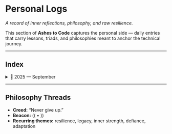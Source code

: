 # Personal Logs

_A record of inner reflections, philosophy, and raw resilience._

This section of **Ashes to Code** captures the personal side — daily entries that carry lessons, triads, and philosophies meant to anchor the technical journey.

---

## Index

<details>
<summary>📅 2025 — September</summary>

<details>
<summary>2025-09-27 — Gate Keepers / Adapt to Overcome / Courage</summary>

- [Entry](2025-09-27.md)  
↳ Parallel: [DevLog](../devlog/2025-09-27.md), [Flame Walker](../flame_walker/flame-walker-2025-09-27.md)

</details>

<details>
<summary>2025-09-26 — The Shadow / Sun Tzu / Be Water</summary>

- [Entry](2025-09-26.md)  
↳ Parallel: [DevLog](../devlog/2025-09-26.md), [Flame Walker](../flame_walker/flame-walker-2025-09-26.md)

</details>

<details>
<summary>2025-09-25 — Bushido / Psychology / Spirituality / Integration</summary>

- [Entry](2025-09-25.md)  
↳ Parallel: [DevLog](../devlog/2025-09-25.md), [Flame Walker](../flame_walker/flame-walker-2025-09-25.md)

</details>

<details>
<summary>2025-09-24 — Fatherhood</summary>

- [Entry](2025-09-24.md)  
↳ Parallel: [DevLog](../devlog/2025-09-24.md), [Flame Walker](../flame_walker/flame-walker-2025-09-24.md)

</details>

<details>
<summary>2025-09-23 — We Do Recover</summary>

- [Entry](2025-09-23.md)  
↳ Parallel: [DevLog](../devlog/2025-09-23.md), [Flame Walker](../flame_walker/flame-walker-2025-09-23.md)

</details>

<details>
<summary>2025-09-22 — Insanity</summary>

- [Entry](2025-09-22.md)  
↳ Parallel: [DevLog](../devlog/2025-09-22.md), [Flame Walker](../flame_walker/flame-walker-2025-09-22.md)

</details>

</details>

---

## Philosophy Threads

- **Creed:** “Never give up.”  
- **Beacon:** (( • ))  
- **Recurring themes:** resilience, legacy, inner strength, defiance, adaptation